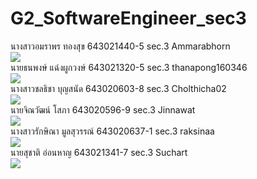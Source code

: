 # G2_SoftwareEngineer_sec3
นางสาวอมราพร ทองสุข 643021440-5 sec.3 Ammarabhorn <br>
<img src="https://github.com/Ammarabhorn/G2_SoftwareEngineer_sec3/blob/main/media/ammarabhorn.jpg"> <br>
นายธนพงษ์ แฉ่งผูกวงษ์ 643021320-5 sec.3 thanapong160346 <br>
<img src="https://github.com/Ammarabhorn/G2_SoftwareEngineer_sec3/blob/main/media/thanapong.jpg"> <br>
นางสาวชลธิชา บุญสนัด 643020603-8 sec.3 Cholthicha02 <br>
<img src="https://github.com/Ammarabhorn/G2_SoftwareEngineer_sec3/blob/main/media/cholthicha.JPG"> <br>
นายจิณวัฒน์ โสภา 643020596-9 sec.3 Jinnawat <br>
<img src="https://github.com/Ammarabhorn/G2_SoftwareEngineer_sec3/blob/main/media/jinnawaz.jpg"> <br>
นางสาวรักษิณา มูลสุวรรณ์ 643020637-1 sec.3 raksinaa <br>
<img src="https://github.com/Ammarabhorn/G2_SoftwareEngineer_sec3/blob/main/media/raksina.JPG"> <br>
นายสุชาติ อ่อนหาญ 643021341-7 sec.3 Suchart
<br>
<img src="https://github.com/Ammarabhorn/G2_SoftwareEngineer_sec3/blob/main/media/suchart.jpg"> <br>